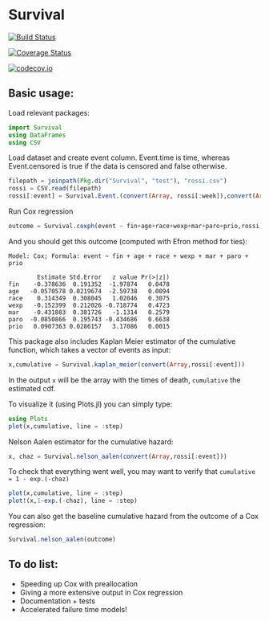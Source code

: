 # Survival

[![Build Status](https://travis-ci.org/piever/Survival.jl.svg?branch=master)](https://travis-ci.org/piever/Survival.jl)

[![Coverage Status](https://coveralls.io/repos/piever/Survival.jl/badge.svg?branch=master&service=github)](https://coveralls.io/github/piever/Survival.jl?branch=master)

[![codecov.io](http://codecov.io/github/piever/Survival.jl/coverage.svg?branch=master)](http://codecov.io/github/piever/Survival.jl?branch=master)

## Basic usage:
Load relevant packages:

```julia
import Survival
using DataFrames
using CSV
```

Load dataset and create event column. Event.time is time, whereas Event.censored is true if the data is censored and false otherwise.

```julia
filepath = joinpath(Pkg.dir("Survival", "test"), "rossi.csv")
rossi = CSV.read(filepath)
rossi[:event] = Survival.Event.(convert(Array, rossi[:week]),convert(Array,rossi[:arrest]) .== 0)
```

Run Cox regression
```julia
outcome = Survival.coxph(event ~ fin+age+race+wexp+mar+paro+prio,rossi)
```
And you should get this outcome (computed with Efron method for ties):
```
Model: Cox; Formula: event ~ fin + age + race + wexp + mar + paro + prio

        Estimate Std.Error   z value Pr(>|z|)
fin    -0.378636  0.191352  -1.97874   0.0478
age   -0.0570578 0.0219674  -2.59738   0.0094
race    0.314349  0.308045   1.02046   0.3075
wexp   -0.152399  0.212026 -0.718774   0.4723
mar    -0.431883  0.381726   -1.1314   0.2579
paro  -0.0850866  0.195743 -0.434686   0.6638
prio   0.0907363 0.0286157   3.17086   0.0015
```

This package also includes Kaplan Meier estimator of the cumulative function, which takes a vector of events as input:

```julia
x,cumulative = Survival.kaplan_meier(convert(Array,rossi[:event]))
```
In the output `x` will be the array with the times of death, `cumulative` the estimated cdf.

To visualize it (using Plots.jl) you can simply type:

```julia
using Plots
plot(x,cumulative, line = :step)
```

Nelson Aalen estimator for the cumulative hazard:

```julia
x, chaz = Survival.nelson_aalen(convert(Array,rossi[:event]))
```

To check that everything went well, you may want to verify that `cumulative = 1 - exp.(-chaz)`

```julia
plot(x,cumulative, line = :step)
plot!(x,1-exp.(-chaz), line = :step)
```

You can also get the baseline cumulative hazard from the outcome of a Cox regression:

```julia
Survival.nelson_aalen(outcome)
```

## To do list:
- Speeding up Cox with preallocation
- Giving a more extensive output in Cox regression
- Documentation + tests
- Accelerated failure time models!
